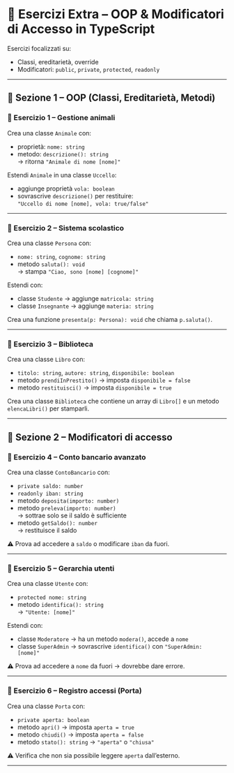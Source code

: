 # 🧱 Esercizi Extra – OOP & Modificatori di Accesso in TypeScript

Esercizi focalizzati su:

- Classi, ereditarietà, override
- Modificatori: `public`, `private`, `protected`, `readonly`

---

## 🧠 Sezione 1 – OOP (Classi, Ereditarietà, Metodi)

### 🧪 Esercizio 1 – Gestione animali

Crea una classe `Animale` con:

- proprietà: `nome: string`
- metodo: `descrizione(): string`  
  → ritorna `"Animale di nome [nome]"`

Estendi `Animale` in una classe `Uccello`:

- aggiunge proprietà `vola: boolean`
- sovrascrive `descrizione()` per restituire:  
  `"Uccello di nome [nome], vola: true/false"`

---

### 🧪 Esercizio 2 – Sistema scolastico

Crea una classe `Persona` con:

- `nome: string`, `cognome: string`
- metodo `saluta(): void`  
  → stampa `"Ciao, sono [nome] [cognome]"`

Estendi con:

- classe `Studente` → aggiunge `matricola: string`
- classe `Insegnante` → aggiunge `materia: string`

Crea una funzione `presenta(p: Persona): void` che chiama `p.saluta()`.

---

### 🧪 Esercizio 3 – Biblioteca

Crea una classe `Libro` con:

- `titolo: string`, `autore: string`, `disponibile: boolean`
- metodo `prendiInPrestito()` → imposta `disponibile = false`
- metodo `restituisci()` → imposta `disponibile = true`

Crea una classe `Biblioteca` che contiene un array di `Libro[]` e un metodo `elencaLibri()` per stamparli.

---

## 🔐 Sezione 2 – Modificatori di accesso

### 🧪 Esercizio 4 – Conto bancario avanzato

Crea una classe `ContoBancario` con:

- `private saldo: number`
- `readonly iban: string`
- metodo `deposita(importo: number)`
- metodo `preleva(importo: number)`  
  → sottrae solo se il saldo è sufficiente
- metodo `getSaldo(): number`  
  → restituisce il saldo

⚠️ Prova ad accedere a `saldo` o modificare `iban` da fuori.

---

### 🧪 Esercizio 5 – Gerarchia utenti

Crea una classe `Utente` con:

- `protected nome: string`
- metodo `identifica(): string`  
  → `"Utente: [nome]"`

Estendi con:

- classe `Moderatore` → ha un metodo `modera()`, accede a `nome`
- classe `SuperAdmin` → sovrascrive `identifica()` con `"SuperAdmin: [nome]"`

⚠️ Prova ad accedere a `nome` da fuori → dovrebbe dare errore.

---

### 🧪 Esercizio 6 – Registro accessi (Porta)

Crea una classe `Porta` con:

- `private aperta: boolean`
- metodo `apri()` → imposta `aperta = true`
- metodo `chiudi()` → imposta `aperta = false`
- metodo `stato(): string` → `"aperta"` o `"chiusa"`

⚠️ Verifica che non sia possibile leggere `aperta` dall’esterno.

---
